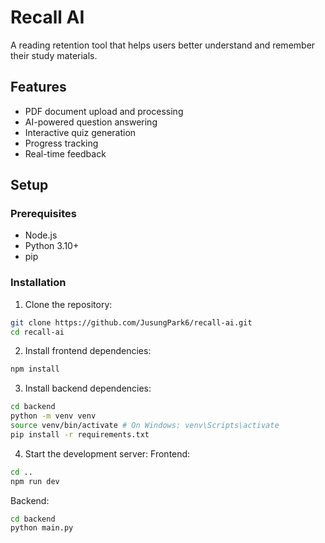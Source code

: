 # Recall AI

A reading retention tool that helps users better understand and remember their study materials.

## Features

- PDF document upload and processing
- AI-powered question answering
- Interactive quiz generation
- Progress tracking
- Real-time feedback

## Setup

### Prerequisites

- Node.js
- Python 3.10+
- pip

### Installation

1. Clone the repository:
```bash
git clone https://github.com/JusungPark6/recall-ai.git
cd recall-ai
```

2. Install frontend dependencies:
```bash
npm install
```

3. Install backend dependencies:
```bash
cd backend
python -m venv venv
source venv/bin/activate # On Windows: venv\Scripts\activate
pip install -r requirements.txt
```

4. Start the development server:
Frontend:
```bash
cd ..
npm run dev
```
Backend:
```bash
cd backend
python main.py
```
